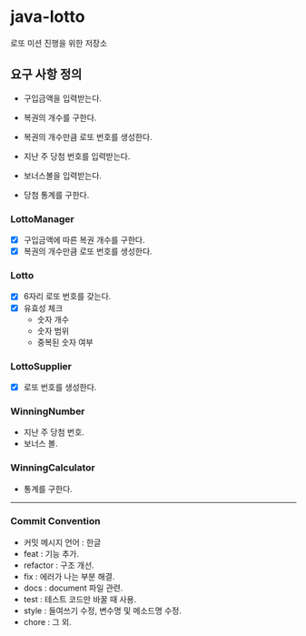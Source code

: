 # java-lotto
로또 미션 진행을 위한 저장소

## 요구 사항 정의
- 구입금액을 입력받는다.
  
- 복권의 개수를 구한다.
- 복권의 개수만큼 로또 번호를 생성한다.
   
- 지난 주 당첨 번호를 입력받는다.
- 보너스볼을 입력받는다.
  
- 당첨 통계를 구한다.

### LottoManager
- [x] 구입금액에 따른 복권 개수를 구한다.
- [x] 복권의 개수만큼 로또 번호를 생성한다.

### Lotto
- [x] 6자리 로또 번호를 갖는다.
- [x] 유효성 체크
    - 숫자 개수
    - 숫자 범위
    - 중복된 숫자 여부

### LottoSupplier
- [x] 로또 번호를 생성한다.

### WinningNumber
- 지난 주 당첨 번호.
- 보너스 볼.

### WinningCalculator
- 통계를 구한다.

---
### Commit Convention
- 커밋 메시지 언어 : 한글
- feat : 기능 추가.
- refactor : 구조 개선.
- fix : 에러가 나는 부분 해결.
- docs : document 파일 관련.
- test : 테스트 코드만 바꿀 때 사용.
- style : 들여쓰기 수정, 변수명 및 메소드명 수정.
- chore : 그 외.